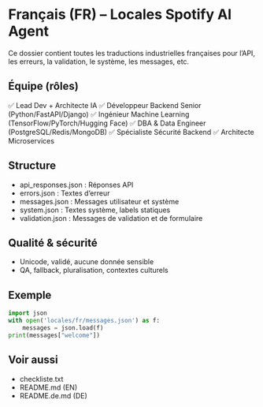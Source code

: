 # Français (FR) – Locales Spotify AI Agent

Ce dossier contient toutes les traductions industrielles françaises pour l’API, les erreurs, la validation, le système, les messages, etc.

## Équipe (rôles)
✅ Lead Dev + Architecte IA
✅ Développeur Backend Senior (Python/FastAPI/Django)
✅ Ingénieur Machine Learning (TensorFlow/PyTorch/Hugging Face)
✅ DBA & Data Engineer (PostgreSQL/Redis/MongoDB)
✅ Spécialiste Sécurité Backend
✅ Architecte Microservices

## Structure
- api_responses.json : Réponses API
- errors.json : Textes d’erreur
- messages.json : Messages utilisateur et système
- system.json : Textes système, labels statiques
- validation.json : Messages de validation et de formulaire

## Qualité & sécurité
- Unicode, validé, aucune donnée sensible
- QA, fallback, pluralisation, contextes culturels

## Exemple
```python
import json
with open('locales/fr/messages.json') as f:
    messages = json.load(f)
print(messages["welcome"])
```

## Voir aussi
- checkliste.txt
- README.md (EN)
- README.de.md (DE)


